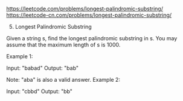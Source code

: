 https://leetcode.com/problems/longest-palindromic-substring/
https://leetcode-cn.com/problems/longest-palindromic-substring/

5. Longest Palindromic Substring

Given a string s, find the longest palindromic substring in s. You may assume that the maximum length of s is 1000.

Example 1:

  Input: "babad"
  Output: "bab"

Note: "aba" is also a valid answer.
Example 2:

  Input: "cbbd"
  Output: "bb"


